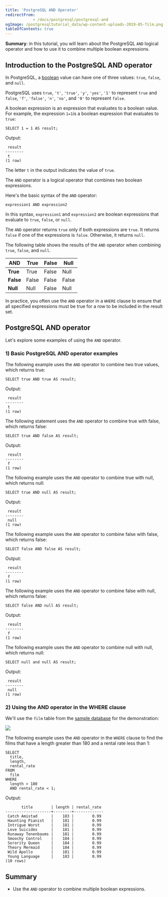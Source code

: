 ```yaml
---
title: 'PostgreSQL AND Operator'
redirectFrom: 
            - /docs/postgresql/postgresql-and
ogImage: /postgresqltutorial_data/wp-content-uploads-2019-05-film.png
tableOfContents: true
---
```



**Summary**: in this tutorial, you will learn about the PostgreSQL `AND` logical operator and how to use it to combine multiple boolean expressions.





## Introduction to the PostgreSQL AND operator





In PostgreSQL, a [boolean](/docs/postgresql/postgresql-boolean) value can have one of three values: `true`, `false`, and `null`.





PostgreSQL uses `true`, `'t'`, `'true'`, `'y'`, `'yes'`, `'1'` to represent `true` and `false`, `'f'`, `'false'`, `'n'`, `'no'`, and `'0'` to represent `false`.





A boolean expression is an expression that evaluates to a boolean value. For example, the expression `1=1`is a boolean expression that evaluates to `true`:





```
SELECT 1 = 1 AS result;
```





Output:





```
 result
--------
 t
(1 row)
```





The letter `t` in the output indicates the value of `true`.





The `AND` operator is a logical operator that combines two boolean expressions.





Here's the basic syntax of the `AND` operator:





```
expression1 AND expression2
```





In this syntax, `expression1` and `expression2` are boolean expressions that evaluate to `true`, `false`, or `null`.





The `AND` operator returns `true` only if both expressions are `true`. It returns `false` if one of the expressions is `false`. Otherwise, it returns `null`.





The following table shows the results of the `AND` operator when combining `true`, `false`, and `null`.





| AND       | True  | False | Null  |
| --------- | ----- | ----- | ----- |
| **True**  | True  | False | Null  |
| **False** | False | False | False |
| **Null**  | Null  | False | Null  |





In practice, you often use the `AND` operator in a `WHERE` clause to ensure that all specified expressions must be true for a row to be included in the result set.





## PostgreSQL AND operator





Let's explore some examples of using the `AND` operator.





### 1) Basic PostgreSQL AND operator examples





The following example uses the `AND` operator to combine two true values, which returns true:





```
SELECT true AND true AS result;
```





Output:





```
 result
--------
 t
(1 row)
```





The following statement uses the `AND` operator to combine true with false, which returns false:





```
SELECT true AND false AS result;
```





Output:





```
 result
--------
 f
(1 row)
```





The following example uses the `AND` operator to combine true with null, which returns null:





```
SELECT true AND null AS result;
```





Output:





```
 result
--------
 null
(1 row)
```





The following example uses the `AND` operator to combine false with false, which returns false:





```
SELECT false AND false AS result;
```





Output:





```
 result
--------
 f
(1 row)
```





The following example uses the `AND` operator to combine false with null, which returns false:





```
SELECT false AND null AS result;
```





Output:





```
 result
--------
 f
(1 row)
```





The following example uses the `AND` operator to combine null with null, which returns null:





```
SELECT null and null AS result;
```





Output:





```
 result
--------
 null
(1 row)
```





### 2) Using the AND operator in the WHERE clause





We'll use the `film` table from the [sample database](https://www.postgresqltutorial.com/postgresql-getting-started/postgresql-sample-database/) for the demonstration:





![](/postgresqltutorial_data/wp-content-uploads-2019-05-film.png)





The following example uses the `AND` operator in the `WHERE` clause to find the films that have a length greater than 180 and a rental rate less than 1:





```
SELECT
  title,
  length,
  rental_rate
FROM
  film
WHERE
  length > 180
  AND rental_rate < 1;
```





Output:





```
       title        | length | rental_rate
--------------------+--------+-------------
 Catch Amistad      |    183 |        0.99
 Haunting Pianist   |    181 |        0.99
 Intrigue Worst     |    181 |        0.99
 Love Suicides      |    181 |        0.99
 Runaway Tenenbaums |    181 |        0.99
 Smoochy Control    |    184 |        0.99
 Sorority Queen     |    184 |        0.99
 Theory Mermaid     |    184 |        0.99
 Wild Apollo        |    181 |        0.99
 Young Language     |    183 |        0.99
(10 rows)
```





## Summary





- Use the `AND` operator to combine multiple boolean expressions.


